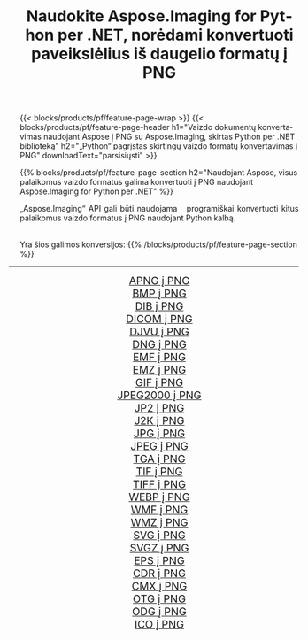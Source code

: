 ﻿---
title: Naudokite Aspose.Imaging for Python per .NET, norėdami konvertuoti paveikslėlius iš daugelio formatų į PNG 
weight: 3920
url: /lt/python-net/conversion/to/png 
lang: lt
langdirlevel: 2
locales: zh-hans,ja,it,ru,de,es,fr,nl,id,lt,pl,pt,vi,tr,ko,zh-hant,ar,hi,th,sv,cs,uk,he
description: Galite naudoti Aspose.Imaging for Python per .NET biblioteką, norėdami konvertuoti iš įvairių formatų į PNG
---

{{< blocks/products/pf/feature-page-wrap >}}
{{< blocks/products/pf/feature-page-header h1="Vaizdo dokumentų konvertavimas naudojant Aspose į PNG su Aspose.Imaging, skirtas Python per .NET biblioteką" h2="„Python“ pagrįstas skirtingų vaizdo formatų konvertavimas į PNG" downloadText="parsisiųsti" >}}


{{% blocks/products/pf/feature-page-section  h2="Naudojant Aspose, visus palaikomus vaizdo formatus galima konvertuoti į PNG naudojant Aspose.Imaging for Python per .NET" %}}
<p align=justify>„Aspose.Imaging“ API gali būti naudojama   programiškai konvertuoti kitus palaikomus vaizdo formatus į PNG naudojant Python kalbą.</p>
<br/>
Yra šios galimos konversijos:
{{% /blocks/products/pf/feature-page-section %}}
<div class="container-fluid productfamilypage bg-gray">
    <div class="convertypes bg-gray agp-content section">
        <div class="container">
		<hr style="margin-left:-20px;"/>
		<div class="row other-converters" style="gap: 10px;font-size: 19px;text-align:center;">
		    <div class='col-md-2 other-converter remove-lp remove-rp'><a href="/imaging/lt/python-net/conversion/apng-to-png" style="padding:15px;">APNG į PNG</a></div>
<div class='col-md-2 other-converter remove-lp remove-rp'><a href="/imaging/lt/python-net/conversion/bmp-to-png" style="padding:15px;">BMP į PNG</a></div>
<div class='col-md-2 other-converter remove-lp remove-rp'><a href="/imaging/lt/python-net/conversion/dib-to-png" style="padding:15px;">DIB į PNG</a></div>
<div class='col-md-2 other-converter remove-lp remove-rp'><a href="/imaging/lt/python-net/conversion/dicom-to-png" style="padding:15px;">DICOM į PNG</a></div>
<div class='col-md-2 other-converter remove-lp remove-rp'><a href="/imaging/lt/python-net/conversion/djvu-to-png" style="padding:15px;">DJVU į PNG</a></div>
<div class='col-md-2 other-converter remove-lp remove-rp'><a href="/imaging/lt/python-net/conversion/dng-to-png" style="padding:15px;">DNG į PNG</a></div>
<div class='col-md-2 other-converter remove-lp remove-rp'><a href="/imaging/lt/python-net/conversion/emf-to-png" style="padding:15px;">EMF į PNG</a></div>
<div class='col-md-2 other-converter remove-lp remove-rp'><a href="/imaging/lt/python-net/conversion/emz-to-png" style="padding:15px;">EMZ į PNG</a></div>
<div class='col-md-2 other-converter remove-lp remove-rp'><a href="/imaging/lt/python-net/conversion/gif-to-png" style="padding:15px;">GIF į PNG</a></div>
<div class='col-md-2 other-converter remove-lp remove-rp'><a href="/imaging/lt/python-net/conversion/jpeg2000-to-png" style="padding:15px;">JPEG2000 į PNG</a></div>
<div class='col-md-2 other-converter remove-lp remove-rp'><a href="/imaging/lt/python-net/conversion/jp2-to-png" style="padding:15px;">JP2 į PNG</a></div>
<div class='col-md-2 other-converter remove-lp remove-rp'><a href="/imaging/lt/python-net/conversion/j2k-to-png" style="padding:15px;">J2K į PNG</a></div>
<div class='col-md-2 other-converter remove-lp remove-rp'><a href="/imaging/lt/python-net/conversion/jpg-to-png" style="padding:15px;">JPG į PNG</a></div>
<div class='col-md-2 other-converter remove-lp remove-rp'><a href="/imaging/lt/python-net/conversion/jpeg-to-png" style="padding:15px;">JPEG į PNG</a></div>
<div class='col-md-2 other-converter remove-lp remove-rp'><a href="/imaging/lt/python-net/conversion/tga-to-png" style="padding:15px;">TGA į PNG</a></div>
<div class='col-md-2 other-converter remove-lp remove-rp'><a href="/imaging/lt/python-net/conversion/tif-to-png" style="padding:15px;">TIF į PNG</a></div>
<div class='col-md-2 other-converter remove-lp remove-rp'><a href="/imaging/lt/python-net/conversion/tiff-to-png" style="padding:15px;">TIFF į PNG</a></div>
<div class='col-md-2 other-converter remove-lp remove-rp'><a href="/imaging/lt/python-net/conversion/webp-to-png" style="padding:15px;">WEBP į PNG</a></div>
<div class='col-md-2 other-converter remove-lp remove-rp'><a href="/imaging/lt/python-net/conversion/wmf-to-png" style="padding:15px;">WMF į PNG</a></div>
<div class='col-md-2 other-converter remove-lp remove-rp'><a href="/imaging/lt/python-net/conversion/wmz-to-png" style="padding:15px;">WMZ į PNG</a></div>
<div class='col-md-2 other-converter remove-lp remove-rp'><a href="/imaging/lt/python-net/conversion/svg-to-png" style="padding:15px;">SVG į PNG</a></div>
<div class='col-md-2 other-converter remove-lp remove-rp'><a href="/imaging/lt/python-net/conversion/svgz-to-png" style="padding:15px;">SVGZ į PNG</a></div>
<div class='col-md-2 other-converter remove-lp remove-rp'><a href="/imaging/lt/python-net/conversion/eps-to-png" style="padding:15px;">EPS į PNG</a></div>
<div class='col-md-2 other-converter remove-lp remove-rp'><a href="/imaging/lt/python-net/conversion/cdr-to-png" style="padding:15px;">CDR į PNG</a></div>
<div class='col-md-2 other-converter remove-lp remove-rp'><a href="/imaging/lt/python-net/conversion/cmx-to-png" style="padding:15px;">CMX į PNG</a></div>
<div class='col-md-2 other-converter remove-lp remove-rp'><a href="/imaging/lt/python-net/conversion/otg-to-png" style="padding:15px;">OTG į PNG</a></div>
<div class='col-md-2 other-converter remove-lp remove-rp'><a href="/imaging/lt/python-net/conversion/odg-to-png" style="padding:15px;">ODG į PNG</a></div>
<div class='col-md-2 other-converter remove-lp remove-rp'><a href="/imaging/lt/python-net/conversion/ico-to-png" style="padding:15px;">ICO į PNG</a></div>
                </div>
        </div>
    </div>
</div>
<br/>

